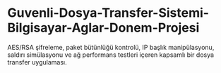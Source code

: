 # Guvenli-Dosya-Transfer-Sistemi-Bilgisayar-Aglar-Donem-Projesi
AES/RSA şifreleme, paket bütünlüğü kontrolü, IP başlık manipülasyonu, saldırı simülasyonu ve ağ performans testleri içeren kapsamlı bir dosya transfer uygulaması.
